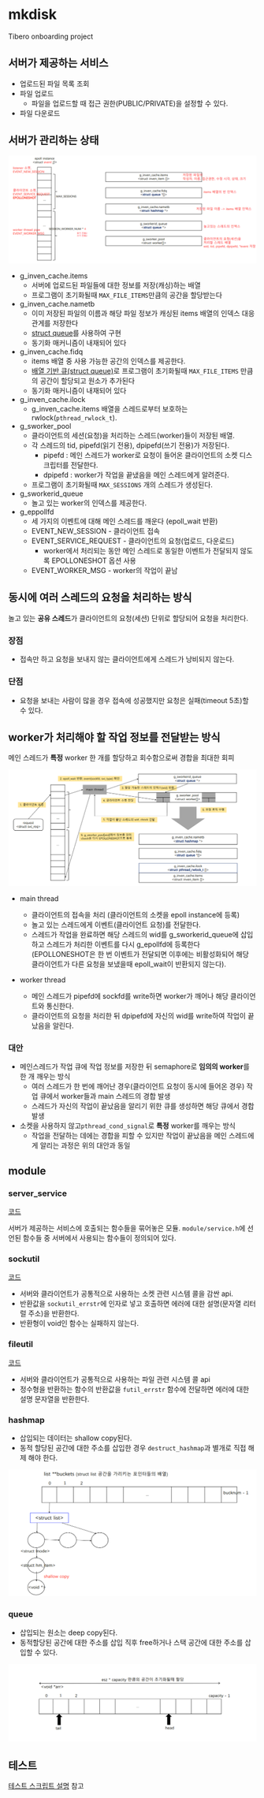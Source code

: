 # mkdisk

Tibero onboarding project

## 서버가 제공하는 서비스

* 업로드된 파일 목록 조회
* 파일 업로드
	* 파일을 업로드할 때 접근 권한(PUBLIC/PRIVATE)을 설정할 수 있다.
* 파일 다운로드

## 서버가 관리하는 상태

<img src="/img/status-diagram.png" alt="status-diagram" />

* g_inven_cache.items
	* 서버에 업로드된 파일들에 대한 정보를 저장(캐싱)하는 배열
	* 프로그램이 초기화될때 `MAX_FILE_ITEMS`만큼의 공간을 할당받는다
* g_inven_cache.nametb
	* 이미 저장된 파일의 이름과 해당 파일 정보가 캐싱된 items 배열의 인덱스 대응 관게를 저장한다
	* [struct queue](https://github.com/mkparkqq/mkdisk/blob/main/module/hashmap.h)를 사용하여 구현
	* 동기화 매커니즘이 내재되어 있다
* g_inven_cache.fidq
	* items 배열 중 사용 가능한 공간의 인덱스를 제공한다.
	* [배열 기반 큐(struct queue)](https://github.com/mkparkqq/mkdisk/blob/main/module/queue.c)로 프로그램이 초기화될때 `MAX_FILE_ITEMS` 만큼의 공간이 할당되고 원소가 추가된다
	* 동기화 매커니즘이 내재되어 있다
* g_inven_cache.ilock
	* g_inven_cache.items 배열을 스레드로부터 보호하는 rwlock(`pthread_rwlock_t`).
* g_sworker_pool
	* 클라이언트의 세션(요청)을 처리하는 스레드(worker)들이 저장된 배열.
	* 각 스레드의 tid, pipefd(읽기 전용), dpipefd(쓰기 전용)가 저장된다.
		* pipefd : 메인 스레드가 worker로 요청이 들어온 클라이언트의 소켓 디스크립터를 전달한다.
		* dpipefd : worker가 작업을 끝냈음을 메인 스레드에게 알려준다.
	* 프로그램이 초기화될때 `MAX_SESSIONS` 개의 스레드가 생성된다.
* g_sworkerid_queue
	* 놀고 있는 worker의 인덱스를 제공한다.
* g_eppollfd
	* 세 가지의 이벤트에 대해 메인 스레드를 깨운다 (epoll_wait 반환)
	* EVENT_NEW_SESSION - 클라이언트 접속
	* EVENT_SERVICE_REQUEST - 클라이언트의 요청(업로드, 다운로드)
		* worker에서 처리되는 동안 메인 스레드로 동일한 이벤트가 전달되지 않도록 EPOLLONESHOT 옵션 사용
	* EVENT_WORKER_MSG - worker의 작업이 끝남


## 동시에 여러 스레드의 요청을 처리하는 방식

놀고 있는 **공유 스레드**가 클라이언트의 요청(세션) 단위로 할당되어 요청을 처리한다.

### 장점
* 접속만 하고 요청을 보내지 않는 클라이언트에게 스레드가 낭비되지 않는다.
### 단점
* 요청을 보내는 사람이 많을 경우 접속에 성공했지만 요청은 실패(timeout 5초)할 수 있다.

## worker가 처리해야 할 작업 정보를 전달받는 방식

메인 스레드가 **특정** worker 한 개를 할당하고 회수함으로써 경합을 최대한 회피

<img src="/img/request-handling.png" alt="request-handling" />

* main thread
	* 클라이언트의 접속을 처리 (클라이언트의 소켓을 epoll instance에 등록)
	* 놀고 있는 스레드에게 이벤트(클라이언트 요청)를 전달한다.
	* 스레드가 작업을 완료하면 해당 스레드의 wid를 g_sworkerid_queue에 삽입하고 스레드가 처리한 이벤트를 다시 g_epollfd에 등록한다(EPOLLONESHOT은 한 번 이벤트가 전달되면 이후에는 비활성화되어 해당 클라이언트가 다른 요청을 보냈을때 epoll_wait이 반환되지 않는다).

* worker thread
	* 메인 스레드가 pipefd에 sockfd를 write하면 worker가 깨어나 해당 클라이언트와 통신한다.
	* 클라이언트의 요청을 처리한 뒤 dpipefd에 자신의 wid를 write하여 작업이 끝났음을 알린다.

### 대안

* 메인스레드가 작업 큐에 작업 정보를 저장한 뒤 semaphore로 **임의의 worker**를 한 개 깨우는 방식
	* 여러 스레드가 한 번에 깨어난 경우(클라이언트 요청이 동시에 들어온 경우) 작업 큐에서 worker들과 main 스레드의 경합 발생
	* 스레드가 자신의 작업이 끝났음을 알리기 위한 큐를 생성하면 해당 큐에서 경합 발생
* 소켓을 사용하지 않고`pthread_cond_signal`로 **특정** worker를 깨우는 방식
	* 작업을 전달하는 데에는 경합을 피할 수 있지만 작업이 끝났음을 메인 스레드에게 알리는 과정은 위의 대안과 동일

## module

### server_service

[코드](https://github.com/mkparkqq/mkdisk/blob/main/server_service.c)

서버가 제공하는 서비스에 호출되는 함수들을 묶어놓은 모듈. `module/service.h`에 선언된 함수들 중 서버에서 사용되는 함수들이 정의되어 있다.

### sockutil

[코드](https://github.com/mkparkqq/mkdisk/blob/main/module/sockutil.c)

* 서버와 클라이언트가 공통적으로 사용하는 소켓 관련 시스템 콜을 감싼 api.
* 반환값을 `sockutil_errstr`에 인자로 넣고 호출하면 에러에 대한 설명(문자열 리터럴 주소)을 반환한다.
* 반환형이 void인 함수는 실패하지 않는다.

### fileutil

[코드](https://github.com/mkparkqq/mkdisk/blob/main/module/fileutil.c)

* 서버와 클라이언트가 공통적으로 사용하는 파일 관련 시스템 콜 api
* 정수형을 반환하는 함수의 반환값을 `futil_errstr` 함수에 전달하면 에러에 대한 설명 문자열을 반환한다.

### hashmap

* 삽입되는 데이터는 shallow copy된다. 
* 동적 할당된 공간에 대한 주소를 삽입한 경우 `destruct_hashmap`과 별개로 직접 해제 해야 한다.

<img src="/img/hashmap.png" alt="hashmap" />

### queue

* 삽입되는 원소는 deep copy된다.
* 동적할당된 공간에 대한 주소를 삽입 직후 free하거나 스택 공간에 대한 주소를 삽입할 수 있다.

<img src="/img/queue.png" alt="queue" />

## 테스트

[테스트 스크립트 설명](https://github.com/mkparkqq/mkdisk/tree/main/test) 참고
